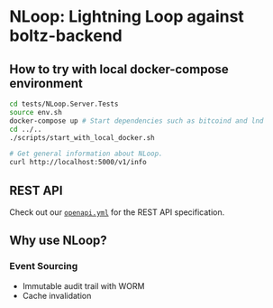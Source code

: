 # NLoop: Lightning Loop against boltz-backend


## How to try with local docker-compose environment

```sh
cd tests/NLoop.Server.Tests
source env.sh
docker-compose up # Start dependencies such as bitcoind and lnd
cd ../..
./scripts/start_with_local_docker.sh

# Get general information about NLoop.
curl http://localhost:5000/v1/info
```

## REST API

Check out our [`openapi.yml`](./openapi.yml) for the REST API specification.

## Why use NLoop?

### Event Sourcing

* Immutable audit trail with WORM
* Cache invalidation
